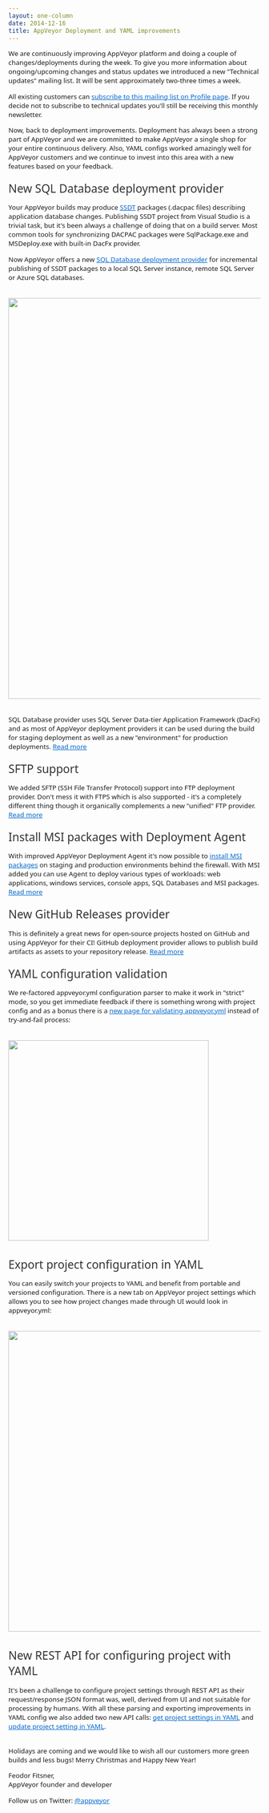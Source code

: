 ```yaml
---
layout: one-column
date: 2014-12-16
title: AppVeyor Deployment and YAML improvements
---
```


<div style="font-family:'Segoe UI',Arial,Sans-Serif;font-size:10pt;width:100%; max-width:1042px;margin: 0 auto;">

  <style>
    a {
    color: #0066CC;
    }
  </style>

  <p>
    We are continuously improving AppVeyor platform and doing a couple of changes/deployments during the week. To give you more information about ongoing/upcoming changes and status updates we introduced a new "Technical updates" mailing list. It will be sent approximately two-three times a week.
  </p>

  <p>
    All existing customers can <a href="https://ci.appveyor.com/profile">subscribe to this mailing list on Profile page</a>. If you decide not to subscribe to technical updates you'll still be receiving this monthly newsletter.
  </p>

  <p>
    Now, back to deployment improvements. Deployment has always been a strong part of AppVeyor and we are committed to make AppVeyor a single shop for your entire continuous delivery. Also, YAML configs worked amazingly well for AppVeyor customers and we continue to invest into this area with a new features based on your feedback.
  </p>

  <h2 style="font-size:170%;font-weight:normal;color:#333;margin: 20px 0 5px 0;">New SQL Database deployment provider</h2>

  <p>
    Your AppVeyor builds may produce <a href="http://msdn.microsoft.com/en-us/library/hh272686(v=vs.103).aspx">SSDT</a> packages (.dacpac files) describing application database changes. Publishing SSDT project from Visual Studio is a trivial task, but it's been always a challenge of doing that on a build server. Most common tools for synchronizing DACPAC packages were SqlPackage.exe and MSDeploy.exe with built-in DacFx provider.
  </p>

  <p>
    Now AppVeyor offers a new <a href="http://www.appveyor.com/docs/deployment/sql-database-ssdt">SQL Database deployment provider</a> for incremental publishing of SSDT packages to a local SQL Server instance, remote SQL Server or Azure SQL databases.
  </p>

  <p style="margin:2rem 0;">
    <img src="/assets/images/newsletters/2014-12-16/sql-database-provider-settings.png" style="width:800px;">
  </p>

  <p>
    SQL Database provider uses SQL Server Data-tier Application Framework (DacFx) and as most of AppVeyor deployment providers it can be used during the build for staging deployment as well as a new "environment" for production deployments. <a href="http://www.appveyor.com/docs/deployment/sql-database-ssdt">Read more</a>
  </p>



  <h2 style="font-size:170%;font-weight:normal;color:#333;margin: 20px 0 5px 0;">SFTP support</h2>
  <p>
    We added SFTP (SSH File Transfer Protocol) support into FTP deployment provider. Don't mess it with FTPS which is also supported - it's a completely different thing though it organically complements a new "unified" FTP provider. <a href="http://www.appveyor.com/docs/deployment/ftp">Read more</a>
  </p>



  <h2 style="font-size:170%;font-weight:normal;color:#333;margin: 20px 0 5px 0;">Install MSI packages with Deployment Agent</h2>
  <p>
    With improved AppVeyor Deployment Agent it's now possible to <a href="http://www.appveyor.com/docs/deployment/agent#installing-msi">install MSI packages</a> on staging and production environments behind the firewall. With MSI added you can use Agent to deploy various types of workloads: web applications, windows services, console apps, SQL Databases and MSI packages. <a href="http://www.appveyor.com/docs/deployment/agent">Read more</a>
  </p>


  <h2 style="font-size:170%;font-weight:normal;color:#333;margin: 20px 0 5px 0;">New GitHub Releases provider</h2>
  <p>
    This is definitely a great news for open-source projects hosted on GitHub and using AppVeyor for their CI! GitHub deployment provider allows to publish build artifacts as assets to your repository release. <a href="http://www.appveyor.com/docs/deployment/github">Read more</a>
  </p>


  <h2 style="font-size:170%;font-weight:normal;color:#333;margin: 20px 0 5px 0;">YAML configuration validation</h2>
  <p>
    We re-factored appveyor.yml configuration parser to make it work in "strict" mode, so you get immediate feedback if there is something wrong with project config and as a bonus there is a <a href="https://ci.appveyor.com/tools/validate-yaml">new page for validating appveyor.yml</a> instead of try-and-fail process:
  </p>

  <p style="margin:2rem 0;">
    <img src="/assets/images/newsletters/2014-12-16/validate-yaml.png" style="width: 400px;">
  </p>

  <h2 style="font-size:170%;font-weight:normal;color:#333;margin: 20px 0 5px 0;">Export project configuration in YAML</h2>
  <p>
    You can easily switch your projects to YAML and benefit from portable and versioned configuration. There is a new tab on AppVeyor project settings which allows you to see how project changes made through UI would look in appveyor.yml:
  </p>

  <p style="margin:2rem 0;">
    <img src="/assets/images/newsletters/2014-12-16/export-yaml.png" style="width: 600px;">
  </p>

  <h2 style="font-size:170%;font-weight:normal;color:#333;margin: 20px 0 5px 0;">New REST API for configuring project with YAML</h2>
  <p>
    It's been a challenge to configure project settings through REST API as their request/response JSON format was, well, derived from UI and not suitable for processing by humans. With all these parsing and exporting improvements in YAML config we also added two new API calls: <a href="http://www.appveyor.com/docs/api/projects-builds#get-project-settings-yaml">get project settings in YAML</a> and <a href="http://www.appveyor.com/docs/api/projects-builds#update-project-settings-yaml">update project setting in YAML</a>.
  </p>

  <p>
    <br/>
    Holidays are coming and we would like to wish all our customers more green builds and less bugs! Merry Christmas and Happy New Year!
  </p>

  <p>
    Feodor Fitsner, <br />
    AppVeyor founder and developer
  </p>

  <p>
    Follow us on Twitter: <a href="https://twitter.com/appveyor">@appveyor</a>
  </p>
</div>
